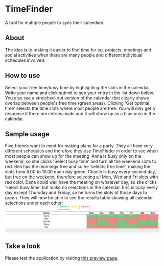 # TimeFinder
A tool for multiple people to sync their calendars.

## About
The idea is to making it easier to find time for eg. projects, meetings and social activities when there are many people and different individual schedules involved. 

## How to use
Select your free time/busy time by highlighting the slots in the calendar. Write your name and click submit to see your entry in the list down below. You also see a stretched-out version of the calendar that clearly shows overlap between people's free time (green areas).
Clicking 'Get optimal time' selects the time slots where most people are free. You will only get a response if there are entries made and it will show up as a blue area in the calendar.

## Sample usage
Five friends want to meet for making plans for a party. They all have very different schedules and therefore they use TimeFinder in order to see when most people can show up for the meeting. 
Anna is busy only on the weekend, so she clicks 'Select busy time' and turn all the weekend slots to red. Ben has the mornings free and so he 'selects free time', making the slots from 8.00 to 10.00 each day green. Charlie is busy every second day, but free on the weekend, therefore selecting all Mon, Wed and Fri slots with red color. Dana could well have the meeting on whatever day, so she clicks 'select busy time' but make no selections in the calendar. Eric is busy every day except Thursday and Friday, so he turns the slots of those days to green. They will now be able to see the results table showing all calendar selections under each other:
![Results Table](sampleTable.png)

## Take a look
Please test the application by visiting [this preview page](http://htmlpreview.github.io/?https://github.com/SimonFalk/TimeFinder/blob/master/main.html).
